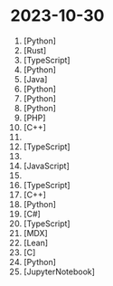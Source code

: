 # 2023-10-30

1. [](https://github.comundefined "A collective list of free APIs") [Python]
2. [](https://github.comundefined "An open source payments switch written in Rust to make payments fast, reliable and affordable") [Rust]
3. [](https://github.comundefined "💯 Curated coding interview preparation materials for busy software engineers") [TypeScript]
4. [](https://github.comundefined "ChatGLM3 series: Open Bilingual Chat LLMs | 开源双语对话语言模型") [Python]
5. [](https://github.comundefined "🇨🇳 GitHub中文排行榜，各语言分设「软件 | 资料」榜单，精准定位中文好项目。各取所需，高效学习。") [Java]
6. [](https://github.comundefined "A cross-domain diffusion model for 3D reconstruction from a single image") [Python]
7. [](https://github.comundefined "A youtube-dl fork with additional features and fixes") [Python]
8. [](https://github.comundefined "The uncompromising Python code formatter") [Python]
9. [](https://github.comundefined "Sistema Open Source para Identificar potenciales fraudes electorales, minimizar su ocurrencia e impacto.") [PHP]
10. [](https://github.comundefined "") [C++]
11. [](https://github.comundefined "Official implementation of DreamCraft3D: Hierarchical 3D Generation with Bootstrapped Diffusion Prior") 
12. [](https://github.comundefined "🔥 Enterprise SaaS Starter Kit - Kickstart your enterprise app development with the Next.js SaaS boilerplate 🚀") [TypeScript]
13. [](https://github.comundefined "🎓 Path to a free self-taught education in Computer Science!") 
14. [](https://github.comundefined "The open-source repo for docs.github.com") [JavaScript]
15. [](https://github.comundefined "A collection of inspiring lists, manuals, cheatsheets, blogs, hacks, one-liners, cli/web tools and more.") 
16. [](https://github.comundefined "Learn Next.js Starter Code") [TypeScript]
17. [](https://github.comundefined "Hyprland is a highly customizable dynamic tiling Wayland compositor that doesn't sacrifice on its looks.") [C++]
18. [](https://github.comundefined "Robust recipes for to align language models with human and AI preferences") [Python]
19. [](https://github.comundefined "PowerShell for every system!") [C#]
20. [](https://github.comundefined "The open-source React.js Autonomous LLM Agent") [TypeScript]
21. [](https://github.comundefined "✨ My portfolio built with Next.js, Tailwind CSS, PlanetScale, and Vercel.") [MDX]
22. [](https://github.comundefined "Lean 4 programming language and theorem prover") [Lean]
23. [](https://github.comundefined "OBS Studio - Free and open source software for live streaming and screen recording") [C]
24. [](https://github.comundefined "RSA attack tool (mainly for ctf) - retreive private key from weak public key and/or uncipher data") [Python]
25. [](https://github.comundefined "Examples and recipes for Llama 2 model") [JupyterNotebook]
